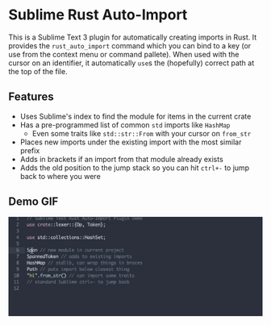 # Sublime Rust Auto-Import

This is a Sublime Text 3 plugin for automatically creating imports in Rust.
It provides the `rust_auto_import` command which you can bind to a key (or use from the context menu or command pallete). When used with the cursor on an identifier, it automatically `use`s the (hopefully) correct path at the top of the file.

## Features

- Uses Sublime's index to find the module for items in the current crate
- Has a pre-programmed list of common `std` imports like `HashMap`
    - Even some traits like `std::str::From` with your cursor on `from_str`
- Places new imports under the existing import with the most similar prefix
- Adds in brackets if an import from that module already exists
- Adds the old position to the jump stack so you can hit `ctrl+-` to jump back to where you were

## Demo GIF

![Demo GIF](demo/rust_auto_import_demo_3.gif)
